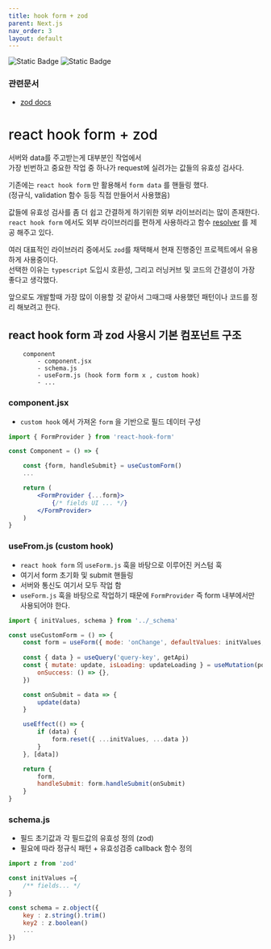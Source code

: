 ```yaml
---
title: hook form + zod
parent: Next.js
nav_order: 3
layout: default
---
```


<p>
    <img alt="Static Badge" src="https://img.shields.io/badge/react--hook--form-7.43.9-%23EC5990?logo=reacthookform&logoColor=%23fff&labelColor=%23EC5990">
    <img alt="Static Badge" src="https://img.shields.io/badge/v3-%233E67B1?logo=zod&logoColor=%23fff&label=zod&labelColor=%233E67B1">

</p>

### 관련문서

- [zod docs]

<h1 style="color:#0c0c0c;font-weight:500;">react hook form + zod</h1>

서버와 data를 주고받는게 대부분인 작업에서   
가장 빈번하고 중요한 작업 중 하나가 request에 실려가는 값들의 유효성 검사다.   

기존에는 `react hook form` 만 활용해서 `form data` 를 핸들링 했다.   
(정규식, validation 함수 등등 직접 만들어서 사용했음)  

값들에 유효성 검사를 좀 더 쉽고 간결하게 하기위한 외부 라이브러리는 많이 존재한다.    
`react hook form` 에서도 외부 라이브러리를 편하게 사용하라고 함수 [resolver] 를 제공 해주고 있다.

여러 대표적인 라이브러리 중에서도 `zod`를 채택해서 현재 진행중인 프로젝트에서 유용하게 사용중이다.   
선택한 이유는  `typescript` 도입시 호환성, 그리고 러닝커브 및 코드의 간결성이 가장 좋다고 생각했다.

앞으로도 개발할때 가장 많이 이용할 것 같아서 그때그때 사용했던 패턴이나 코드를 정리 해보려고 한다.

## react hook form 과 zod 사용시 기본 컴포넌트 구조
``` text
    component
        - component.jsx
        - schema.js
        - useForm.js (hook form form x , custom hook)
        - ...
```

### component.jsx

- `custom hook` 에서 가져온 `form` 을 기반으로 필드 데이터 구성

```jsx
import { FormProvider } from 'react-hook-form'

const Component = () => {

    const {form, handleSubmit} = useCustomForm()
    ...

    return (
        <FormProvider {...form}>
            {/* fields UI ... */}
        </FormProvider>
    )
}
```

### useFrom.js (custom hook)

- `react hook form` 의 `useForm.js` 훅을 바탕으로 이루어진 커스텀 훅
- 여기서 form 초기화 및 submit 핸들링
- 서버와 통신도 여기서 모두 작업 함
- `useForm.js` 훅을 바탕으로 작업하기 때문에 `FormProvider` 즉 form 내부에서만 사용되어야 한다.

```js
import { initValues, schema } from '../_schema'

const useCustomForm = () => {
    const form = useForm({ mode: 'onChange', defaultValues: initValues, resolver: zodResolver(schema) })
    
    const { data } = useQuery('query-key', getApi)
    const { mutate: update, isLoading: updateLoading } = useMutation(postApi, {
        onSuccess: () => {},
    })

    const onSubmit = data => {
        update(data)
    }

    useEffect(() => {
        if (data) {
            form.reset({ ...initValues, ...data })
        }
    }, [data])

    return {
        form,
        handleSubmit: form.handleSubmit(onSubmit)
    }
}
```

### schema.js

- 필드 초기값과 각 필드값의 유효성 정의 (zod)
- 필요에 따라 정규식 패턴 + 유효성검증 callback 함수 정의

```js
import z from 'zod'

const initValues ={
    /** fields... */
}

const schema = z.object({
    key : z.string().trim()
    key2 : z.boolean()
    ...
})
```

[zod docs]: https://v3.zod.dev/
[resolver]: https://react-hook-form.com/docs/useform#resolver

